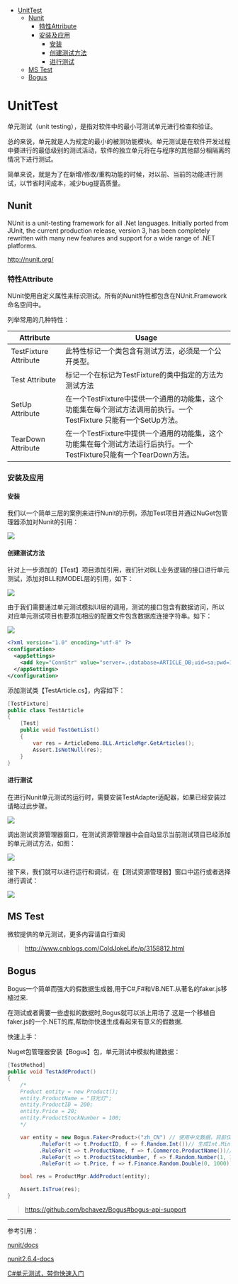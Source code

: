 <!-- TOC -->

- [UnitTest](#unittest)
    - [Nunit](#nunit)
        - [特性Attribute](#特性attribute)
        - [安装及应用](#安装及应用)
            - [安装](#安装)
            - [创建测试方法](#创建测试方法)
            - [进行测试](#进行测试)
    - [MS Test](#ms-test)
    - [Bogus](#bogus)

<!-- /TOC -->

<a id="markdown-unittest" name="unittest"></a>
# UnitTest
单元测试（unit testing），是指对软件中的最小可测试单元进行检查和验证。

总的来说，单元就是人为规定的最小的被测功能模块。单元测试是在软件开发过程中要进行的最低级别的测试活动，软件的独立单元将在与程序的其他部分相隔离的情况下进行测试。

简单来说，就是为了在新增/修改/重构功能的时候，对以前、当前的功能进行测试，以节省时间成本，减少bug提高质量。

<a id="markdown-nunit" name="nunit"></a>
## Nunit
NUnit is a unit-testing framework for all .Net languages. Initially ported from JUnit, the current production release, version 3, has been completely rewritten with many new features and support for a wide range of .NET platforms.

http://nunit.org/

<a id="markdown-特性attribute" name="特性attribute"></a>
### 特性Attribute
NUnit使用自定义属性来标识测试。所有的Nunit特性都包含在NUnit.Framework命名空间中。

列举常用的几种特性：

Attribute | Usage
----------|------
TestFixture Attribute | 此特性标记一个类包含有测试方法，必须是一个公开类型。
Test Attribute | 标记一个在标记为TestFixture的类中指定的方法为测试方法
SetUp Attribute | 在一个TestFixture中提供一个通用的功能集，这个功能集在每个测试方法调用前执行。一个TestFixture 只能有一个SetUp方法。
TearDown Attribute | 在一个TestFixture中提供一个通用的功能集，这个功能集在每个测试方法运行后执行。一个TestFixture只能有一个TearDown方法。

<a id="markdown-安装及应用" name="安装及应用"></a>
### 安装及应用

<a id="markdown-安装" name="安装"></a>
#### 安装
我们以一个简单三层的案例来进行Nunit的示例，添加Test项目并通过NuGet包管理器添加对Nunit的引用：

![](../assets/Enterprise/Nunit_nuget1.png)

<a id="markdown-创建测试方法" name="创建测试方法"></a>
#### 创建测试方法
针对上一步添加的【Test】项目添加引用，我们针对BLL业务逻辑的接口进行单元测试，添加对BLL和MODEL层的引用，如下：

![](../assets/Enterprise/Nunit_create1.png)

由于我们需要通过单元测试模拟UI层的调用，测试的接口包含有数据访问，所以对应单元测试项目也要添加相应的配置文件包含数据库连接字符串。如下：

![](../assets/Enterprise/Nunit_create2.png)

```xml
<?xml version="1.0" encoding="utf-8" ?>
<configuration>
  <appSettings>
    <add key="ConnStr" value="server=.;database=ARTICLE_DB;uid=sa;pwd=1;"/>
  </appSettings>
</configuration>
```

添加测试类【TestArticle.cs】，内容如下：
```cs
[TestFixture]
public class TestArticle
{
    [Test]
    public void TestGetList()
    {
        var res = ArticleDemo.BLL.ArticleMgr.GetArticles();
        Assert.IsNotNull(res);
    }
}
```

<a id="markdown-进行测试" name="进行测试"></a>
#### 进行测试

在进行Nunit单元测试的运行时，需要安装TestAdapter适配器，如果已经安装过请略过此步骤。

![](../assets/Enterprise/Nunit_adapter1.png)

调出测试资源管理器窗口，在测试资源管理器中会自动显示当前测试项目已经添加的单元测试方法，如图：

![](../assets/Enterprise/Nunit_create3.png)

接下来，我们就可以进行运行和调试，在【测试资源管理器】窗口中运行或者选择进行调试：

![](../assets/Enterprise/Nunit_run1.gif)

<a id="markdown-ms-test" name="ms-test"></a>
## MS Test
微软提供的单元测试，更多内容请自行查阅

> http://www.cnblogs.com/ColdJokeLife/p/3158812.html

<a id="markdown-bogus" name="bogus"></a>
## Bogus
Bogus一个简单而强大的假数据生成器,用于C#,F#和VB.NET.从著名的faker.js移植过来.

在测试或者需要一些虚拟的数据时,Bogus就可以派上用场了.这是一个移植自faker.js的一个.NET的库,帮助你快速生成看起来有意义的假数据.

快速上手：

Nuget包管理器安装【Bogus】包，单元测试中模拟构建数据：

```cs
[TestMethod]
public void TestAddProduct()
{
    /*
    Product entity = new Product();
    entity.ProductName = "日光灯";
    entity.ProductID = 200;
    entity.Price = 20;
    entity.ProductStockNumber = 100;
    */

    var entity = new Bogus.Faker<Product>("zh_CN") // 使用中文数据，目前仅对名称有效
          .RuleFor(t => t.ProductID, f => f.Random.Int())// 生成Int.MinValue到Int.MaxValue随机数
          .RuleFor(t => t.ProductName, f => f.Commerce.ProductName())// 获取随机的产品名称。
          .RuleFor(t => t.ProductStockNumber, f => f.Random.Number(1, 100)) // 1-100 随机值
          .RuleFor(t => t.Price, f => f.Finance.Random.Double(0, 1000));// 随机浮点数 0-1000之间

    bool res = ProductMgr.AddProduct(entity);

    Assert.IsTrue(res);
}
```

> https://github.com/bchavez/Bogus#bogus-api-support



---

参考引用：

[nunit/docs](https://github.com/nunit/docs/wiki/Installation)

[nunit2.6.4-docs](http://nunit.org/docs/2.6.4/docHome.html)

[C#单元测试，带你快速入门](https://www.cnblogs.com/zhaopei/p/UnitTesting.html)


